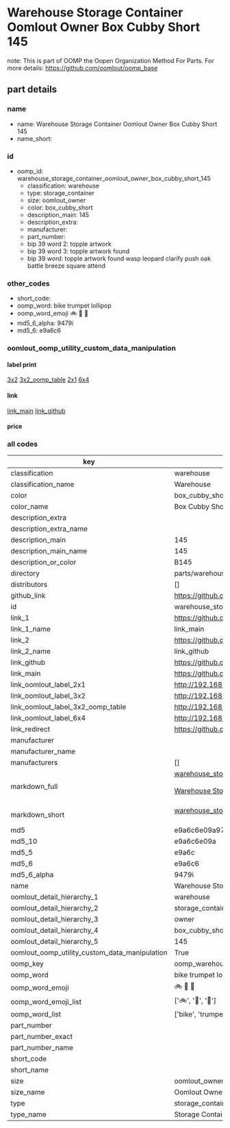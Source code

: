# Warehouse Storage Container Oomlout Owner Box Cubby Short 145  

note: This is part of OOMP the Oopen Organization Method For Parts. For more details: https://github.com/oomlout/oomp_base

##  part details
  







### name
* name: Warehouse Storage Container Oomlout Owner Box Cubby Short 145
* name_short: 
### id
* oomp_id: warehouse_storage_container_oomlout_owner_box_cubby_short_145
  * classification: warehouse
  * type: storage_container
  * size: oomlout_owner
  * color: box_cubby_short
  * description_main: 145
  * description_extra: 
  * manufacturer: 
  * part_number: 
  * bip 39 word 2: topple artwork
  * bip 39 word 3: topple artwork found
  * bip 39 word: topple artwork found wasp leopard clarify push oak battle breeze square attend

### other_codes
* short_code: 
* oomp_word: bike trumpet lollipop
* oomp_word_emoji :bike: :trumpet: :lollipop:
* md5_6_alpha: 9479i
* md5_6: e9a6c6






### oomlout_oomp_utility_custom_data_manipulation
#### label print
[3x2](http://192.168.1.245:1112/?label=oomp%209479i)
[3x2_oomp_table](http://192.168.1.108:1112/?label=oomp%209479i)
[2x1](http://192.168.1.242:1112/?label=oomp%209479i)
[6x4](http://192.168.1.55:1112/?label=oomp%209479i)    

#### link

[link_main](https://github.com/oomlout/oomlout_oomp_version_1_messy/tree/main/parts/warehouse_storage_container_oomlout_owner_box_cubby_short_145) [link_github](https://github.com/oomlout/oomlout_oomp_version_1_messy/tree/main/parts/warehouse_storage_container_oomlout_owner_box_cubby_short_145)                             

#### price







### all codes 
| key | value |  
| --- | --- |  
| classification | warehouse |  
| classification_name | Warehouse |  
| color | box_cubby_short |  
| color_name | Box Cubby Short |  
| description_extra |  |  
| description_extra_name |  |  
| description_main | 145 |  
| description_main_name | 145 |  
| description_or_color | B145 |  
| directory | parts/warehouse_storage_container_oomlout_owner_box_cubby_short_145 |  
| distributors | [] |  
| github_link | https://github.com/oomlout/oomlout_oomp_part_src/tree/main/parts/warehouse_storage_container_oomlout_owner_box_cubby_short_145 |  
| id | warehouse_storage_container_oomlout_owner_box_cubby_short_145 |  
| link_1 | https://github.com/oomlout/oomlout_oomp_version_1_messy/tree/main/parts/warehouse_storage_container_oomlout_owner_box_cubby_short_145 |  
| link_1_name | link_main |  
| link_2 | https://github.com/oomlout/oomlout_oomp_version_1_messy/tree/main/parts/warehouse_storage_container_oomlout_owner_box_cubby_short_145 |  
| link_2_name | link_github |  
| link_github | https://github.com/oomlout/oomlout_oomp_version_1_messy/tree/main/parts/warehouse_storage_container_oomlout_owner_box_cubby_short_145 |  
| link_main | https://github.com/oomlout/oomlout_oomp_version_1_messy/tree/main/parts/warehouse_storage_container_oomlout_owner_box_cubby_short_145 |  
| link_oomlout_label_2x1 | http://192.168.1.242:1112/?label=oomp%209479i |  
| link_oomlout_label_3x2 | http://192.168.1.245:1112/?label=oomp%209479i |  
| link_oomlout_label_3x2_oomp_table | http://192.168.1.108:1112/?label=oomp%209479i |  
| link_oomlout_label_6x4 | http://192.168.1.55:1112/?label=oomp%209479i |  
| link_redirect | https://github.com/oomlout/oomlout_oomp_version_1_messy/tree/main/parts/warehouse_storage_container_oomlout_owner_box_cubby_short_145 |  
| manufacturer |  |  
| manufacturer_name |  |  
| manufacturers | [] |  
| markdown_full | [warehouse_storage_container_oomlout_owner_box_cubby_short_145](none)<br>[](none)<br>[Warehouse Storage Container Oomlout Owner Box Cubby Short 145](none)<br><br> |  
| markdown_short | [warehouse_storage_container_oomlout_owner_box_cubby_short_145](none)<br><br> |  
| md5 | e9a6c6e09a97d5d4a7c02f78b8434f29 |  
| md5_10 | e9a6c6e09a |  
| md5_5 | e9a6c |  
| md5_6 | e9a6c6 |  
| md5_6_alpha | 9479i |  
| name | Warehouse Storage Container Oomlout Owner Box Cubby Short 145 |  
| oomlout_detail_hierarchy_1 | warehouse |  
| oomlout_detail_hierarchy_2 | storage_container |  
| oomlout_detail_hierarchy_3 | owner |  
| oomlout_detail_hierarchy_4 | box_cubby_short |  
| oomlout_detail_hierarchy_5 | 145 |  
| oomlout_oomp_utility_custom_data_manipulation | True |  
| oomp_key | oomp_warehouse_storage_container_oomlout_owner_box_cubby_short_145 |  
| oomp_word | bike trumpet lollipop |  
| oomp_word_emoji | :bike: :trumpet: :lollipop: |  
| oomp_word_emoji_list | [':bike:', ':trumpet:', ':lollipop:'] |  
| oomp_word_list | ['bike', 'trumpet', 'lollipop'] |  
| part_number |  |  
| part_number_exact |  |  
| part_number_name |  |  
| short_code |  |  
| short_name |  |  
| size | oomlout_owner |  
| size_name | Oomlout Owner |  
| type | storage_container |  
| type_name | Storage Container |  
